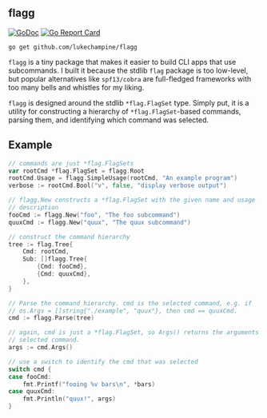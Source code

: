 flagg
-----

[![GoDoc](https://godoc.org/github.com/lukechampine/flagg?status.svg)](https://godoc.org/github.com/lukechampine/flagg)
[![Go Report Card](http://goreportcard.com/badge/github.com/lukechampine/flagg)](https://goreportcard.com/report/github.com/lukechampine/flagg)

```
go get github.com/lukechampine/flagg
```

`flagg` is a tiny package that makes it easier to build CLI apps that use
subcommands. I built it because the stdlib `flag` package is too low-level,
but popular alternatives like `spf13/cobra` are full-fledged frameworks with
too many bells and whistles for my liking.

`flagg` is designed around the stdlib `*flag.FlagSet` type. Simply put, it is
a utility for constructing a hierarchy of `*flag.FlagSet`-based commands,
parsing them, and identifying which command was selected.

## Example

```go
// commands are just *flag.FlagSets
var rootCmd *flag.FlagSet = flagg.Root
rootCmd.Usage = flagg.SimpleUsage(rootCmd, "An example program")
verbose := rootCmd.Bool("v", false, "display verbose output")

// flagg.New constructs a *flag.FlagSet with the given name and usage
// description
fooCmd := flagg.New("foo", "The foo subcommand")
quuxCmd := flagg.New("quux", "The quux subcommand")

// construct the command hierarchy
tree := flag.Tree{
	Cmd: rootCmd,
	Sub: []flagg.Tree{
		{Cmd: fooCmd},
		{Cmd: quuxCmd},
	},
}

// Parse the command hierarchy. cmd is the selected command, e.g. if
// os.Args = []string{"./example", "quux"}, then cmd == quuxCmd.
cmd := flagg.Parse(tree)

// again, cmd is just a *flag.FlagSet, so Args() returns the arguments of the
// selected command.
args := cmd.Args()

// use a switch to identify the cmd that was selected
switch cmd {
case fooCmd:
	fmt.Printf("fooing %v bars\n", *bars)
case quuxCmd:
	fmt.Println("quux!", args)
}
```
